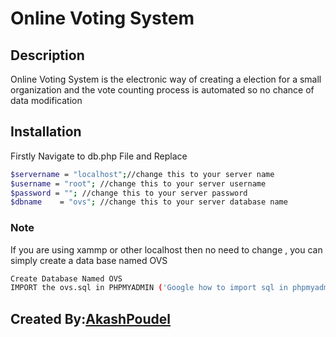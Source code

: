 # Online Voting System

## Description
Online Voting System is the electronic way of creating a election for a small organization and the vote counting process is automated so no chance of data modification

## Installation
Firstly Navigate to db.php File and Replace
```bash
$servername = "localhost";//change this to your server name
$username = "root"; //change this to your server username
$password = ""; //change this to your server password
$dbname    = "ovs"; //change this to your server database name
```
### Note
If you are using xammp or other localhost then no need to change , you can simply create a data base named OVS
```bash
Create Database Named OVS
IMPORT the ovs.sql in PHPMYADMIN ('Google how to import sql in phpmyadmin')

```
## Created By:[AkashPoudel](https://akashpoudel.com.np)
  
